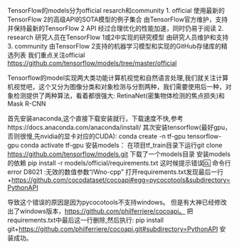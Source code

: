   TensorFlow的models分为official resarch和community
    1. official
      使用最新的TensorFlow 2的高级API的SOTA模型的例子集合
      由TensorFlow官方维护，支持并保持最新的TensorFlow 2 API
      经过合理优化的性能加速，同时仍易于阅读
    2. research
      研究人员在TensorFlow 1或2中实现的研究模型
      由研究人员维护和支持
    3. community
      由TensorFlow 2支持的机器学习模型和实现的GitHub存储库的精选列表
  我们重点关注official https://github.com/tensorflow/models/tree/master/official
  
  Tensorflow的model实现两大类功能计算机视觉和自然语言处理,我们就关注计算机视觉吧，这个又分为图像分类和对象检测与分割两种，我们需要使用后一种，对象检测提供了两种算法，看着都很强大:
    RetinaNet(密集物体检测的焦点损失)和Mask R-CNN

  首先安装anaconda,这个直接下载安装就行，下载速度不快,参考https://docs.anaconda.com/anaconda/install/
  其次安装tensorflow(最好gpu，否则很慢,先nvidia的显卡对应的CUDA):
    conda create -n tf-gpu tensorflow-gpu
    conda activate tf-gpu
  安装models：
    在项目tf_train目录下运行git clone https://github.com/tensorflow/models.git
    下载了一个models目录
  安装models的依赖
    pip install -r models/official/requirements.txt
  这时候提示错误:cl: 命令行 error D8021 :无效的数值参数“/Wno-cpp”
  打开requirements.txt发现最后一行+https://github.com/cocodataset/cocoapi#egg=pycocotools&subdirectory=PythonAPI

  导致这个错误的原因是因为pycocotools不支持windows。
  但是有大神已经修改出了windows版本，https://github.com/philferriere/cocoapi。
  把requirements.txt中最后这一行删除,然后执行:
pip install git+https://github.com/philferriere/cocoapi.git#subdirectory=PythonAPI
  安装成功。
